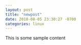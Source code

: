```yaml
---
layout: post
title: "newpost"
date: 2018-08-05 23:30:27 -0700
categories: linux
---
```


This is some sample content

